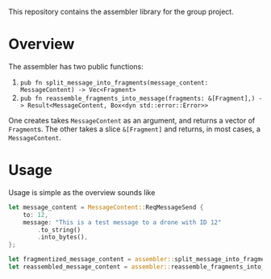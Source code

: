 This repository contains the assembler library for the group project.

# Overview
The assembler has two public functions:
1. `pub fn split_message_into_fragments(message_content: MessageContent) -> Vec<Fragment>`
2. `pub fn reassemble_fragments_into_message(fragments: &[Fragment],) -> Result<MessageContent, Box<dyn std::error::Error>>`

One creates takes `MessageContent` as an argument, and returns a vector of `Fragment`s. The other takes a slice `&[Fragment]` and returns, in most cases, a `MessageContent`.

# Usage
Usage is simple as the overview sounds like
```rust
let message_content = MessageContent::ReqMessageSend {
    to: 12,
    message: "This is a test message to a drone with ID 12"
        .to_string()
        .into_bytes(),
};

let fragmentized_message_content = assembler::split_message_into_fragments(message_content);
let reassembled_message_content = assembler::reassemble_fragments_into_message(&fragments).unwrap();
```
